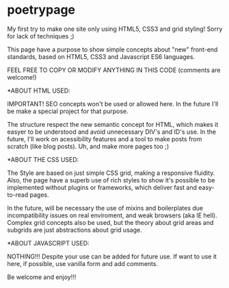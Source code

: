 # poetrypage
My first try to make one site only using HTML5, CSS3 and grid styling! Sorry for lack of techniques ;) 

This page have a purpose to show simple concepts about "new" front-end standards, based on HTML5, CSS3 and Javascript ES6 languages.

FEEL FREE TO COPY OR MODIFY ANYTHING IN THIS CODE (comments are welcome!)

*ABOUT HTML USED:

IMPORTANT! SEO concepts won't be used or allowed here. In the future I'll be make a special project for that purpose.

The structure respect the new semantic concept for HTML, which makes it easyer to be understood and avoid unnecessary DIV's and ID's use.
In the future, I'll work on acessibility features and a tool to make posts from scratch (like blog posts). Uh, and make more pages too ;)

*ABOUT THE CSS USED:

The  Style are based on just simple CSS grid, making a responsive fluidity.
Also, the page have a superb use of rich styles to show it's possible to be implemented without plugins or frameworks, which deliver fast 
and easy-to-read pages.

In the future, will be necessary the use of mixins and boilerplates due incompatibility issues on real enviroment, and weak 
browsers (aka IE hell). Complex grid concepts also be used, but the theory about grid areas and subgrids are just abstractions about grid
usage.

*ABOUT JAVASCRIPT USED:

NOTHING!!! 
Despite your use can be added for future use. If want to use it here, if possible, use vanilla form and add comments.


Be welcome and enjoy!!!




